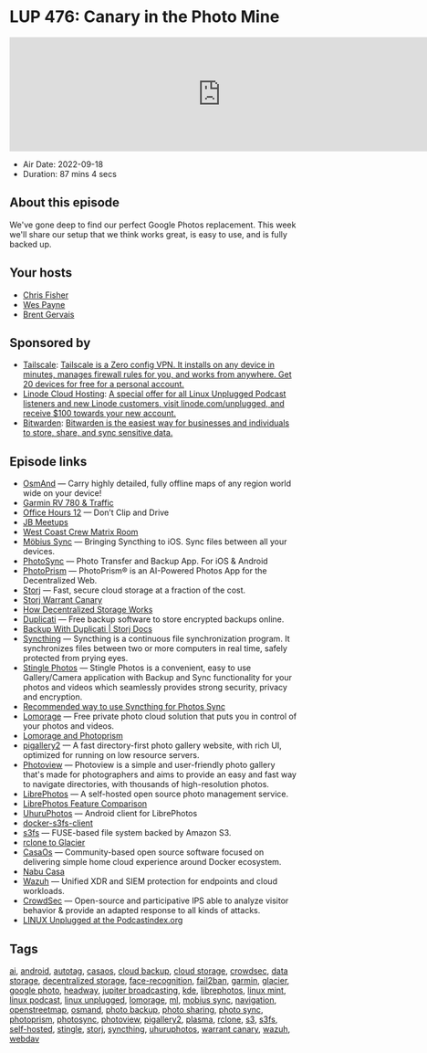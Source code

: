 # LUP 476: Canary in the Photo Mine

<iframe src="https://player.fireside.fm/v2/RUkczH-V+4wn6aKX7?theme=dark" width="740" height="200" frameborder="0" scrolling="no"></iframe>

* Air Date: 2022-09-18
* Duration: 87 mins 4 secs

## About this episode

We've gone deep to find our perfect Google Photos replacement. This week we'll share our setup that we think works great, is easy to use, and is fully backed up.

## Your hosts
* [Chris Fisher](https://linuxunplugged.com/hosts/chrislas)
* [Wes Payne](https://linuxunplugged.com/hosts/wes)
* [Brent Gervais](https://linuxunplugged.com/hosts/brent)

## Sponsored by

  * [Tailscale](http://tailscale.com/): [Tailscale is a Zero config VPN. It installs on any device in minutes, manages firewall rules for you, and works from anywhere. Get 20 devices for free for a personal account. ](http://tailscale.com/)
  * [Linode Cloud Hosting](https://linode.com/unplugged): [A special offer for all Linux Unplugged Podcast listeners and new Linode customers, visit linode.com/unplugged, and receive $100 towards your new account. ](https://linode.com/unplugged)
  * [Bitwarden](https://bitwarden.com/linux): [Bitwarden is the easiest way for businesses and individuals to store, share, and sync sensitive data.](https://bitwarden.com/linux)



## Episode links

  * [OsmAnd](https://osmand.net/ "OsmAnd") — Carry highly detailed, fully offline maps of any region world wide on your device!
  * [Garmin RV 780 & Traffic](https://www.garmin.com/en-US/p/660527 "Garmin RV 780 & Traffic")
  * [Office Hours 12](https://www.officehours.hair/12 "Office Hours 12") — Don’t Clip and Drive
  * [JB Meetups](http://meetup.com/jupiterbroadcasting "JB Meetups")
  * [West Coast Crew Matrix Room](https://bit.ly/westcoastcrew "West Coast Crew Matrix Room")
  * [Möbius Sync](https://www.mobiussync.com/ "Möbius Sync") — Bringing Syncthing to iOS. Sync files between all your devices.
  * [PhotoSync](https://www.photosync-app.com/home.html "PhotoSync") — Photo Transfer and Backup App. For iOS & Android
  * [PhotoPrism](https://photoprism.app/ "PhotoPrism") — PhotoPrism® is an AI-Powered Photos App for the Decentralized Web.
  * [Storj](https://www.storj.io/ "Storj") — Fast, secure cloud storage at a fraction of the cost.
  * [Storj Warrant Canary](https://www.storj.io/canary.txt "Storj Warrant Canary")
  * [How Decentralized Storage Works](https://www.storj.io/how-it-works "How Decentralized Storage Works")
  * [Duplicati](https://www.duplicati.com/ "Duplicati") — Free backup software to store encrypted backups online.
  * [Backup With Duplicati | Storj Docs](https://docs.storj.io/dcs/how-tos/backup-with-duplicati/ "Backup With Duplicati | Storj Docs")
  * [Syncthing](https://syncthing.net/ "Syncthing") — Syncthing is a continuous file synchronization program. It synchronizes files between two or more computers in real time, safely protected from prying eyes.
  * [Stingle Photos](https://stingle.org/ "Stingle Photos") — Stingle Photos is a convenient, easy to use Gallery/Camera application with Backup and Sync functionality for your photos and videos which seamlessly provides strong security, privacy and encryption.
  * [Recommended way to use Syncthing for Photos Sync](https://forum.syncthing.net/t/seeking-the-recommended-way-to-use-syncthing-for-photos-sync/15049/5 "Recommended way to use Syncthing for Photos Sync")
  * [Lomorage](https://lomorage.com/ "Lomorage") — Free private photo cloud solution that puts you in control of your photos and videos.
  * [Lomorage and Photoprism](https://lomorage.com/blog/2022/02/11/photoprism/ "Lomorage and Photoprism")
  * [pigallery2](https://github.com/bpatrik/pigallery2 "pigallery2") — A fast directory-first photo gallery website, with rich UI, optimized for running on low resource servers.
  * [Photoview](https://github.com/photoview/photoview "Photoview") — Photoview is a simple and user-friendly photo gallery that's made for photographers and aims to provide an easy and fast way to navigate directories, with thousands of high-resolution photos.
  * [LibrePhotos](https://github.com/LibrePhotos/librephotos "LibrePhotos") — A self-hosted open source photo management service.
  * [LibrePhotos Feature Comparison](https://docs.librephotos.com/2/features/ "LibrePhotos Feature Comparison")
  * [UhuruPhotos](https://github.com/savvasdalkitsis/uhuruphotos-android "UhuruPhotos") — Android client for LibrePhotos
  * [docker-s3fs-client](https://github.com/efrecon/docker-s3fs-client "docker-s3fs-client")
  * [s3fs](https://github.com/s3fs-fuse/s3fs-fuse "s3fs") — FUSE-based file system backed by Amazon S3.
  * [rclone to Glacier](https://noellh.com/blog/rclone-to-s3-glacier/ "rclone to Glacier")
  * [CasaOs](https://www.casaos.io/ "CasaOs") — Community-based open source software focused on delivering simple home cloud experience around Docker ecosystem.
  * [Nabu Casa](https://www.nabucasa.com/ "Nabu Casa")
  * [Wazuh](https://wazuh.com/ "Wazuh") — Unified XDR and SIEM protection for endpoints and cloud workloads.
  * [CrowdSec](https://github.com/crowdsecurity/crowdsec "CrowdSec") — Open-source and participative IPS able to analyze visitor behavior & provide an adapted response to all kinds of attacks.
  * [LINUX Unplugged at the Podcastindex.org](https://podcastindex.org/podcast/575694 "LINUX Unplugged at the Podcastindex.org")



## Tags

[ai](https://linuxunplugged.com/tags/ai), [android](https://linuxunplugged.com/tags/android), [autotag](https://linuxunplugged.com/tags/autotag), [casaos](https://linuxunplugged.com/tags/casaos), [cloud backup](https://linuxunplugged.com/tags/cloud%20backup), [cloud storage](https://linuxunplugged.com/tags/cloud%20storage), [crowdsec](https://linuxunplugged.com/tags/crowdsec), [data storage](https://linuxunplugged.com/tags/data%20storage), [decentralized storage](https://linuxunplugged.com/tags/decentralized%20storage), [face-recognition](https://linuxunplugged.com/tags/face-recognition), [fail2ban](https://linuxunplugged.com/tags/fail2ban), [garmin](https://linuxunplugged.com/tags/garmin), [glacier](https://linuxunplugged.com/tags/glacier), [google photo](https://linuxunplugged.com/tags/google%20photo), [headway](https://linuxunplugged.com/tags/headway), [jupiter broadcasting](https://linuxunplugged.com/tags/jupiter%20broadcasting), [kde](https://linuxunplugged.com/tags/kde), [librephotos](https://linuxunplugged.com/tags/librephotos), [linux mint](https://linuxunplugged.com/tags/linux%20mint), [linux podcast](https://linuxunplugged.com/tags/linux%20podcast), [linux unplugged](https://linuxunplugged.com/tags/linux%20unplugged), [lomorage](https://linuxunplugged.com/tags/lomorage), [ml](https://linuxunplugged.com/tags/ml), [mobius sync](https://linuxunplugged.com/tags/mobius%20sync), [navigation](https://linuxunplugged.com/tags/navigation), [openstreetmap](https://linuxunplugged.com/tags/openstreetmap), [osmand](https://linuxunplugged.com/tags/osmand), [photo backup](https://linuxunplugged.com/tags/photo%20backup), [photo sharing](https://linuxunplugged.com/tags/photo%20sharing), [photo sync](https://linuxunplugged.com/tags/photo%20sync), [photoprism](https://linuxunplugged.com/tags/photoprism), [photosync](https://linuxunplugged.com/tags/photosync), [photoview](https://linuxunplugged.com/tags/photoview), [pigallery2](https://linuxunplugged.com/tags/pigallery2), [plasma](https://linuxunplugged.com/tags/plasma), [rclone](https://linuxunplugged.com/tags/rclone), [s3](https://linuxunplugged.com/tags/s3), [s3fs](https://linuxunplugged.com/tags/s3fs), [self-hosted](https://linuxunplugged.com/tags/self-hosted), [stingle](https://linuxunplugged.com/tags/stingle), [storj](https://linuxunplugged.com/tags/storj), [syncthing](https://linuxunplugged.com/tags/syncthing), [uhuruphotos](https://linuxunplugged.com/tags/uhuruphotos), [warrant canary](https://linuxunplugged.com/tags/warrant%20canary), [wazuh](https://linuxunplugged.com/tags/wazuh), [webdav](https://linuxunplugged.com/tags/webdav)